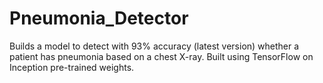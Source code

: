 # Pneumonia_Detector
Builds a model to detect with 93% accuracy (latest version) whether a patient has pneumonia based on a chest X-ray. Built using TensorFlow on Inception pre-trained weights.
